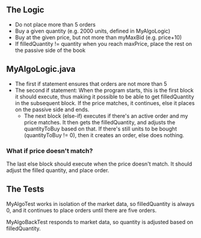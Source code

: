 ## The Logic
* Do not place more than 5 orders 
* Buy a given quantity (e.g. 2000 units, defined in MyAlgoLogic)
* Buy at the given price, but not more than myMaxBid (e.g. price+10)
* If filledQuantity != quantity when you reach maxPrice, place the rest on the passive side of the book

## MyAlgoLogic.java
- The first if statement ensures that orders are not more than 5
- The second if statement: When the program starts, this is the first block it should execute, thus making it possible to be able to get filledQuantity in the subsequent block. 
If the price matches, it continues, else it places on the passive side and ends.
    - The next block (else-if) executes if there's an active order and my price matches. It then gets the filledQuantity, and adjusts the quantityToBuy based on that. If there's still units to be bought (quantityToBuy != 0), then it creates an order, else does nothing.

### What if price doesn't match?
The last else block should execute when the price doesn't match. It should adjust the filled quantity, and place order.

## The Tests
MyAlgoTest works in isolation of the market data, so filledQuantity is always 0, and it continues to place orders until there are five orders.

MyAlgoBackTest responds to market data, so quantity is adjusted based on filledQuantity.